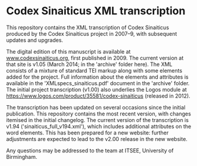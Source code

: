 # Codex Sinaiticus XML transcription

This repository contains the XML transcription of Codex Sinaiticus produced by the Codex Sinaiticus project in 2007–9, with subsequent updates and upgrades. 

The digital edition of this manuscript is available at www.codexsinaiticus.org, first published in 2009. The current version at that site is v1.05 (March 2014; in the 'archive' folder here). The XML consists of a mixture of standard TEI markup along with some elements added for the project. Full information about the elements and attributes is available in the 'XMLspecs_sinaiticus.pdf' document in the 'archive' folder. 
The initial project transcription (v1.00) also underlies the Logos module at https://www.logos.com/product/35581/codex-sinaiticus (released in 2012).

The transcription has been updated on several occasions since the initial publication. This repository contains the most recent version, with changes itemised in the initial changelog. The current version of the transcription is v1.94 ('sinaiticus_full_v194.xml'), which includes additional attributes on the word elements. This has been prepared for a new website: further adjustments are expected to lead to the v2.00 release in the new website.

Any questions may be addressed to the team at ITSEE, University of Birmingham.



